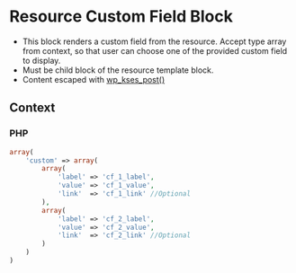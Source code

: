 # Resource Custom Field Block

- This block renders a custom field from the resource. Accept type array from context, so that user can choose one of the provided custom field to display.
- Must be child block of the resource template block.
- Content escaped with [wp_kses_post()](https://developer.wordpress.org/reference/functions/wp_kses_post/ "wp_kses_post()")

## Context

### PHP
```php
array(
	'custom' => array(
		array(
			'label' => 'cf_1_label',
			'value' => 'cf_1_value',
			'link'  => 'cf_1_link' //Optional
		),
		array(
			'label' => 'cf_2_label',
			'value' => 'cf_2_value',
			'link'  => 'cf_2_link' //Optional
		)
	)
)
```